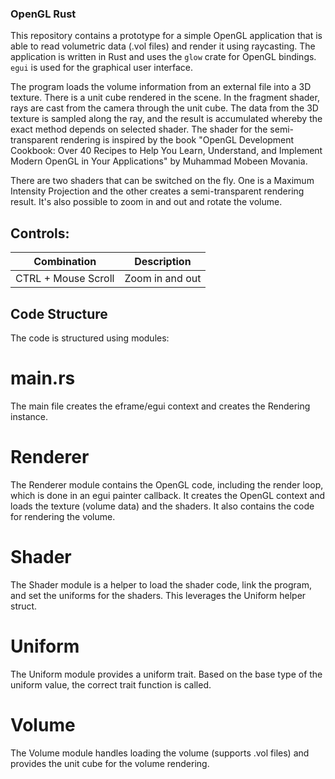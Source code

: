 ### OpenGL Rust ###
This repository contains a prototype for a simple OpenGL application that is able to read volumetric data (.vol files) and render it using raycasting. The application is written in Rust and uses the `glow` crate for OpenGL bindings. `egui` is used for the graphical user interface.

The program loads the volume information from an external file into a 3D texture. There is a unit cube rendered in the scene. In the fragment shader, rays are cast from the camera through the unit cube. The data from the 3D texture is sampled along the ray, and the result is accumulated whereby the exact method depends on selected shader. The shader for the semi-transparent rendering is inspired by the book "OpenGL Development Cookbook: Over 40 Recipes to Help You Learn, Understand, and Implement Modern OpenGL in Your Applications" by Muhammad Mobeen Movania.

There are two shaders that can be switched on the fly. One is a Maximum Intensity Projection and the other creates a semi-transparent rendering result. It's also possible to zoom in and out and rotate the volume.

## Controls:

| Combination         	| Description     	|
|---------------------	|-----------------	|
| CTRL + Mouse Scroll 	| Zoom in and out 	|

## Code Structure #
The code is structured using modules:

# main.rs #
The main file creates the eframe/egui context and creates the Rendering instance.

# Renderer #
The Renderer module contains the OpenGL code, including the render loop, which is done in an egui painter callback. It creates the OpenGL context and loads the texture (volume data) and the shaders. It also contains the code for rendering the volume.

# Shader #
The Shader module is a helper to load the shader code, link the program, and set the uniforms for the shaders. This leverages the Uniform helper struct.

# Uniform #
The Uniform module provides a uniform trait. Based on the base type of the uniform value, the correct trait function is called.

# Volume #
The Volume module handles loading the volume (supports .vol files) and provides the unit cube for the volume rendering.
